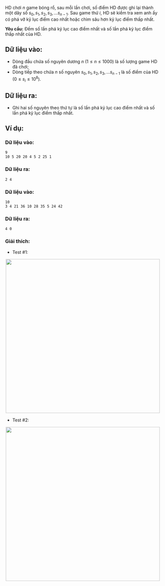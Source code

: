 HD chơi $n$ game bóng rổ, sau mỗi lần chơi, số điểm HD được ghi lại thành một dãy số $s_0,s_1,s_2,s_3,…s_{n-1}$. Sau game thứ $i$, HD sẽ kiểm tra xem anh ấy có phá vỡ kỷ lục điểm cao nhất hoặc chìm sâu hơn kỷ lục điểm thấp nhất.

**Yêu cầu:** Đếm số lần phá kỷ lục cao điểm nhất và số lần phá kỷ lục điểm thấp nhất của HD.

## Dữ liệu vào:
- Dòng đầu chứa số nguyên dương $n\ (1≤n≤1000)$ là số lượng game HD đã chơi;
- Dòng tiếp theo chứa $n$ số nguyên $s_0,s_1,s_2,s_3,…s_{n-1}$ là số điểm của HD $(0≤s_i≤10^8)$.

## Dữ liệu ra:
- Ghi hai số nguyên theo thứ tự là số lần phá kỷ lục cao điểm nhất và số lần phá kỷ lục điểm thấp nhất.

## Ví dụ: 
### Dữ liệu vào:
```
9
10 5 20 20 4 5 2 25 1
```

### Dữ liệu ra:
```
2 4
```

### Dữ liệu vào:
```
10
3 4 21 36 10 28 35 5 24 42
```

### Dữ liệu ra:
```
4 0
```

### Giải thích:
- Test $\#1:$
<center><img src="/images/problems/216/BREAKING1.png" width="500px" /></center>

- Test $\#2:$
<center><img src="/images/problems/216/BREAKING2.png" width="500px" /></center>